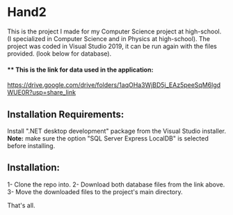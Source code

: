 # Hand2
This is the project I made for my Computer Science project at high-school. (I specialized in Computer Science and in Physics at high-school).
The project was coded in Visual Studio 2019, it can be run again with the files provided. (look below for database).

#### ** This is the link for data used in the application:
https://drive.google.com/drive/folders/1aqOHa3WjBD5j_EAz5peeSqM6lgdWUE0R?usp=share_link

## Installation Requirements:
Install ".NET desktop development" package from the Visual Studio installer.
**Note:** make sure the option "SQL Server Express LocalDB" is selected before installing.

## Installation:
1- Clone the repo into. 
2- Download both database files from the link above.
3- Move the downloaded files to the project's main directory.

That's all.

